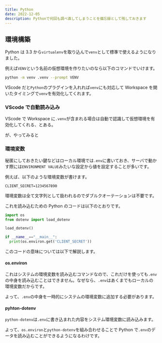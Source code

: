 ```yaml
---
title: Python
date: 2022-12-05
description: Pythonで何回も調べ直してしまうことを備忘録として残しておきます
---
```


## 環境構築

Python は 3.3 から`virtualenv`を取り込んで`venv`として標準で使えるようになりました。

例えば`VENV`という名前の仮想環境を作りたいのなら以下のコマンドでいけます。

```bash
python -m venv .venv --prompt VENV
```

VScode だと`Python`のプラグインを入れれば`venv`にも対応して Workspace を開いたタイミングで`venv`を有効化してくれます。

### VScode で自動読み込み

VScode で Workspace に`.venv`が含まれる場合は自動で認識して仮想環境を有効化してくれる、とある。

が、やってみると

### 環境変数

秘匿にしておきたい鍵などはローカル環境では`.env`に書いておき、サーバで動かす際には`ENVIRONMENT VALUE`みたいな設定から値を設定することが多いです。

例えば、以下のような環境変数が書けます。

```bash:.env
CLIENT_SECRET=1234567890
```

環境変数は全て文字列として扱われるのでダブルクオーテーションは不要です。

これを読み込むための Python のコードは以下のとおりです。

```python
import os
from dotenv import load_dotenv

load_dotenv()

if __name__=="__main__":
  print(os.environ.get('CLIENT_SECRET'))
```

このコードの意味については以下で解説します。

#### os.environ

これはシステムの環境変数を読み込むコマンドなので、これだけを使っても`.env`の中身を読み込むことはできません。なぜなら、`.env`はあくまでもローカルの環境変数だからです。

よって、`.env`の中身を一時的にシステムの環境変数に追加する必要があります。

#### pyhton-dotenv

`python-dotenv`は`.env`に書き込まれた内容をシステム環境変数に読み込みます。

よって、`os.environ`と`python-dotenv`を組み合わせることで Python で`.env`のデータを読み込むことができるようになるわけです。
